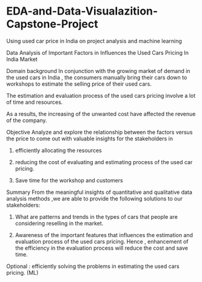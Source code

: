 # EDA-and-Data-Visualazition-Capstone-Project
Using used car price in India on project analysis and machine learning 

Data Analysis of Important Factors in Influences the Used Cars Pricing In India Market

Domain background
In conjunction with the growing market of demand in the used cars in India , the consumers manually bring their cars down to workshops to estimate the selling price of their used cars.

The estimation and evaluation process of the used cars pricing involve a lot of time and resources.

As a results, the increasing of the unwanted cost have affected the revenue of the company.


Objective
Analyze and explore the relationship between the factors versus the price to come out with valuable insights for the stakeholders in
1) efficiently allocating the resources

2) reducing the cost of evaluating and estimating process of the used car pricing.

3) Save time for the workshop and customers

Summary
From the meaningful insights of quantitative and qualitative data analysis methods ,we are able to provide the following solutions to our stakeholders:

1) What are patterns and trends in the types of cars that people are considering reselling in the market.

2) Awareness of the important features that influences the estimation and evaluation process of the used cars pricing.
Hence , enhancement of the efficiency in the evaluation process will reduce the cost and save time.

Optional : efficiently solving the problems in estimating the used cars pricing. (ML)
